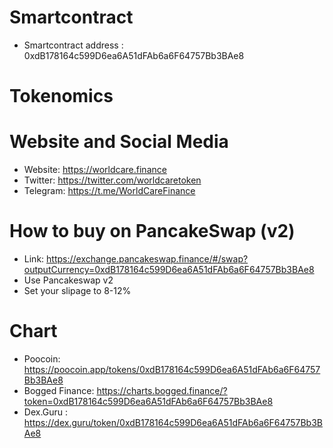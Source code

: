# Smartcontract
* Smartcontract address : 0xdB178164c599D6ea6A51dFAb6a6F64757Bb3BAe8

# Tokenomics

# Website and Social Media
* Website: https://worldcare.finance
* Twitter: https://twitter.com/worldcaretoken
* Telegram: https://t.me/WorldCareFinance

# How to buy on PancakeSwap (v2)
* Link: https://exchange.pancakeswap.finance/#/swap?outputCurrency=0xdB178164c599D6ea6A51dFAb6a6F64757Bb3BAe8
* Use Pancakeswap v2
* Set your slipage to 8-12%

# Chart
* Poocoin: https://poocoin.app/tokens/0xdB178164c599D6ea6A51dFAb6a6F64757Bb3BAe8
* Bogged Finance: https://charts.bogged.finance/?token=0xdB178164c599D6ea6A51dFAb6a6F64757Bb3BAe8
* Dex.Guru : https://dex.guru/token/0xdB178164c599D6ea6A51dFAb6a6F64757Bb3BAe8
